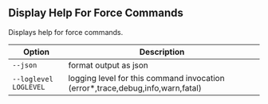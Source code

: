 ## Display Help For Force Commands

Displays help for force commands.



Option | Description
--- | --- 
```--json``` | format output as json
```--loglevel LOGLEVEL``` | logging level for this command invocation (error*,trace,debug,info,warn,fatal)
